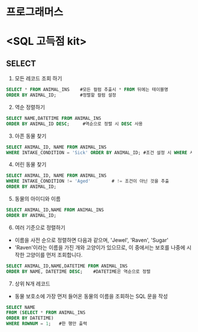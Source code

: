 # 프로그래머스

# <SQL 고득점 kit>

## SELECT

1. 모든 레코드 조회 하기

```sql
SELECT * FROM ANIMAL_INS    #모든 컬럼 추출시 * FROM 뒤에는 테이블명
ORDER BY ANIMAL_ID;         #정렬할 컬럼 설정
```

2.  역순 정렬하기

```sql
SELECT NAME,DATETIME FROM ANIMAL_INS  
ORDER BY ANIMAL_ID DESC;     #역순으로 정렬 시 DESC 사용
```

3.  아픈 동물 찾기

```sql
SELECT ANIMAL_ID, NAME FROM ANIMAL_INS 
WHERE INTAKE_CONDITION = 'Sick' ORDER BY ANIMAL_ID; #조건 설정 시 WHERE 사용
```

4.  어린 동물 찾기

```sql
SELECT ANIMAL_ID, NAME FROM ANIMAL_INS
WHERE INTAKE_CONDITION != 'Aged'        # != 조건이 아닌 것을 추출
ORDER BY ANIMAL_ID;
```

5.   동물의 아이디와 이름

```sql
SELECT ANIMAL_ID,NAME FROM ANIMAL_INS
ORDER BY ANIMAL_ID;
```

6.  여러 기준으로 정렬하기

- 이름을 사전 순으로 정렬하면 다음과 같으며, 'Jewel', 'Raven', 'Sugar'
- 'Raven'이라는 이름을 가진 개와 고양이가 있으므로, 이 중에서는 보호를 나중에 시작한 고양이를 먼저 조회합니다.

```sql
SELECT ANIMAL_ID,NAME,DATETIME FROM ANIMAL_INS 
ORDER BY NAME, DATETIME DESC;    #DATETIME은 역순으로 정렬
```

7.  상위 N개 레코드

- 동물 보호소에 가장 먼저 들어온 동물의 이름을 조회하는 SQL 문을 작성

```sql
SELECT NAME
FROM (SELECT * FROM ANIMAL_INS 
ORDER BY DATETIME)     
WHERE ROWNUM = 1;   #한 행만 출력
```